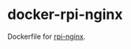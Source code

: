 docker-rpi-nginx
================
Dockerfile for [rpi-nginx](https://registry.hub.docker.com/u/akkerman/rpi-nginx/).
